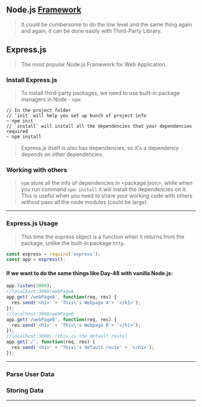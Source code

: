 ## Node.js [Framework](https://javascript.plainenglish.io/top-node-js-framework-for-web-apps-in-2022-e538bae93c72)
> It could be cumbersome to do the low level and the same thing again and again, it can be done easily with Third-Party Library.<br/>

## Express.js
> The most popular Node.js Framework for Web Application.

### Install Express.js
> To install third-party packages, we need to use built-in package managers in Node - `npm`:
```shell
// In the project folder
// `init` will help you set up bunch of project info
~ npm init
// `install` will install all the dependencies that your dependencies required
~ npm install
```
> Express.js itself is also has dependencies, so it's a dependency depends on other dependencies.

### Working with others
> `npm` store all the info of dependencies in <package.json>, while when you run command `npm install` it will install the dependencies on it. 
> This is useful when you need to share your working code with others without pass all the node modules (could be large).

---

### Express.js Usage
> This time the express object is a function when it returns from the package, unlike the built-in package `http`.
```js
const express = require('express');
const app = express();
```
#### If we want to do the same things like Day-48 with vanilla Node.js:
```js
app.listen(3000);
//localhost:3000/webPageA
app.get('/webPageA', function(req, res) {
  res.send('<h1>' + 'This\'s Webpage A'+ '</h1>');
});
//localhost:3000/webPageB
app.get('/webPageB', function(req, res) {
  res.send('<h1>' + 'This\'s Webpage B'+ '</h1>');
});
//localhost:3000/ (this is the default route)
app.get('/', function(req, res) {
  res.send('<h1>' + 'This\'s default route' + '</h1>');
});
```
---

### Parse User Data


### Storing Data


---
